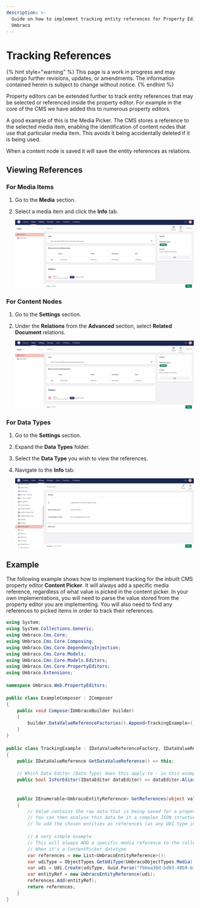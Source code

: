 ```yaml
---
description: >-
  Guide on how to implement tracking entity references for Property Editors in
  Umbraco
---
```


# Tracking References

{% hint style="warning" %}
This page is a work in progress and may undergo further revisions, updates, or amendments. The information contained herein is subject to change without notice.
{% endhint %}

Property editors can be extended further to track entity references that may be selected or referenced inside the property editor. For example in the core of the CMS we have added this to numerous property editors.

A good example of this is the Media Picker. The CMS stores a reference to the selected media item, enabling the identification of content nodes that use that particular media item. This avoids it being accidentally deleted if it is being used.

When a content node is saved it will save the entity references as relations.

## Viewing References

### For Media Items

1. Go to the **Media** section.
2. Select a media item and click the **Info** tab.

    ![Viewing media references](./images/media-references.png)

### For Content Nodes

1. Go to the **Settings** section.
2. Under the **Relations** from the **Advanced** section, select **Related Document** relations.

    ![Viewing document references](./images/document-references.png)

### For Data Types

1. Go to the **Settings** section.
2. Expand the **Data Types** folder.
3. Select the **Data Type** you wish to view the references.
4. Navigate to the **Info** tab.

    ![Viewing Data Type references](./images/data-types-references.png)

## Example

The following example shows how to implement tracking for the inbuilt CMS property editor **Content Picker**. It will always add a specific media reference, regardless of what value is picked in the content picker. In your own implementations, you will need to parse the value stored from the property editor you are implementing. You will also need to find any references to picked items in order to track their references.

```csharp
using System;
using System.Collections.Generic;
using Umbraco.Cms.Core;
using Umbraco.Cms.Core.Composing;
using Umbraco.Cms.Core.DependencyInjection;
using Umbraco.Cms.Core.Models;
using Umbraco.Cms.Core.Models.Editors;
using Umbraco.Cms.Core.PropertyEditors;
using Umbraco.Extensions;

namespace Umbraco.Web.PropertyEditors;

public class ExampleComposer : IComposer
{
    public void Compose(IUmbracoBuilder builder)
    {
        builder.DataValueReferenceFactories().Append<TrackingExample>();
    }
}

public class TrackingExample : IDataValueReferenceFactory, IDataValueReference
{
    public IDataValueReference GetDataValueReference() => this;

    // Which Data Editor (Data Type) does this apply to - in this example it is the built in content picker of Umbraco
    public bool IsForEditor(IDataEditor dataEditor) => dataEditor.Alias.InvariantEquals(Constants.PropertyEditors.Aliases.ContentPicker);


    public IEnumerable<UmbracoEntityReference> GetReferences(object value)
    {
        // Value contains the raw data that is being saved for a property editor
        // You can then analyse this data be it a complex JSON structure or something more trivial
        // To add the chosen entities as references (as any UDI type including custom ones)

        // A very simple example
        // This will always ADD a specific media reference to the collection list
        // When it's a ContentPicker datatype
        var references = new List<UmbracoEntityReference>();
        var udiType = ObjectTypes.GetUdiType(UmbracoObjectTypes.Media);
        var udi = Udi.Create(udiType, Guid.Parse("fbbaa38d-bd93-48b9-b1d5-724c46b6693e"));
        var entityRef = new UmbracoEntityReference(udi);
        references.Add(entityRef);
        return references;
    }
}
```

